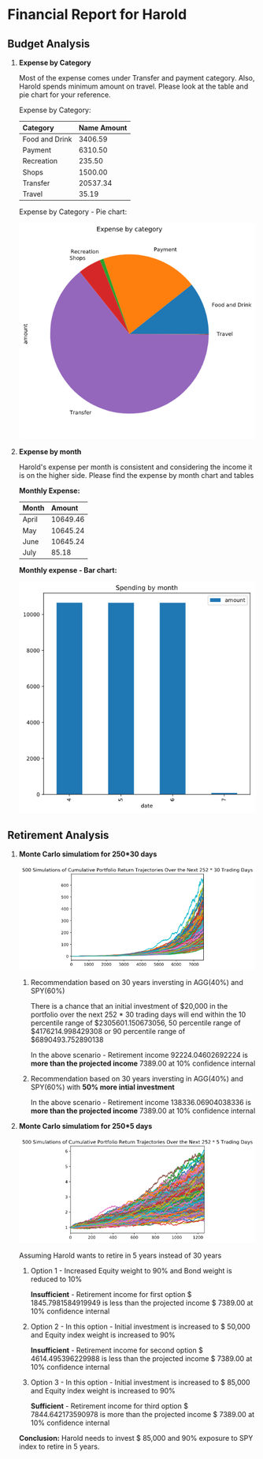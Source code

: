 # Financial Report for Harold

## Budget Analysis

1. **Expense by Category**

    Most of the expense comes under Transfer and payment category. Also, Harold spends minimum amount on travel. Please look at the table and pie chart for your reference.  

    Expense by Category:

    Category        | Name Amount
    ------------    | -------------|
    Food and Drink  | 3406.59
    Payment         | 6310.50
    Recreation      | 235.50
    Shops           | 1500.00
    Transfer        | 20537.34
    Travel          | 35.19

    Expense by Category - Pie chart:

    ![Images](Images/account_summary_expense_pie_chart.png)

2. **Expense by month**

    Harold's expense per month is consistent and considering the income it is on the higher side. Please find the expense by month chart and tables 

    **Monthly Expense:**

    Month   |	Amount
    --------|----------|
    April   | 10649.46
    May     | 10645.24
    June    | 10645.24
    July    | 85.18

    **Monthly expense - Bar chart:**

    ![Images](Images/account_summary_spending_by_month.png)

## Retirement Analysis

1. **Monte Carlo simulatiom for 250*30 days**

    ![Images](Images/portfolio_planner_monte_carlo_252_30_days.png)

    1. Recommendation based on 30 years inversting in AGG(40%) and SPY(60%)
    
        There is a chance that an initial investment of $20,000 in the portfolio over the next 252 * 30 trading days will end within the 10 percentile range of $2305601.150673056, 50 percentile range of $4176214.998429308 or 90 percentile range of $6890493.752890138

        In the above scenario - Retirement income 92224.04602692224 is **more than the projected income** 7389.00 at 10% confidence internal

    2. Recommendation based on 30 years inversting in AGG(40%) and SPY(60%) with **50% more intial investment**

        In the above scenario - Retirement income 138336.06904038336 is **more than the projected income** 7389.00 at 10% confidence internal


2. **Monte Carlo simulatiom for 250*5 days** 

    ![Images](Images/portfolio_planner_monte_carlo_252_5_days.png)

    Assuming Harold wants to retire in 5 years instead of 30 years

    1. Option 1 - Increased Equity weight to 90% and Bond weight is reduced to 10%

        **Insufficient** - Retirement income for first option $ 1845.7981584919949 is less than the projected income $ 7389.00 at 10% confidence internal

    2. Option 2 - In this option - Initial investment is increased to $ 50,000 and Equity index weight is increased to 90%

        **Insufficient** - Retirement income for second option $ 4614.495396229988 is less than the projected income $ 7389.00 at 10% confidence internal

    3. Option 3 - In this option - Initial investment is increased to $ 85,000 and Equity index weight is increased to 90%

        **Sufficient** - Retirement income for third option $ 7844.642173590978 is more than the projected income $ 7389.00 at 10% confidence internal

    **Conclusion:** Harold needs to invest $ 85,000 and 90% exposure to SPY index to retire in 5 years.
